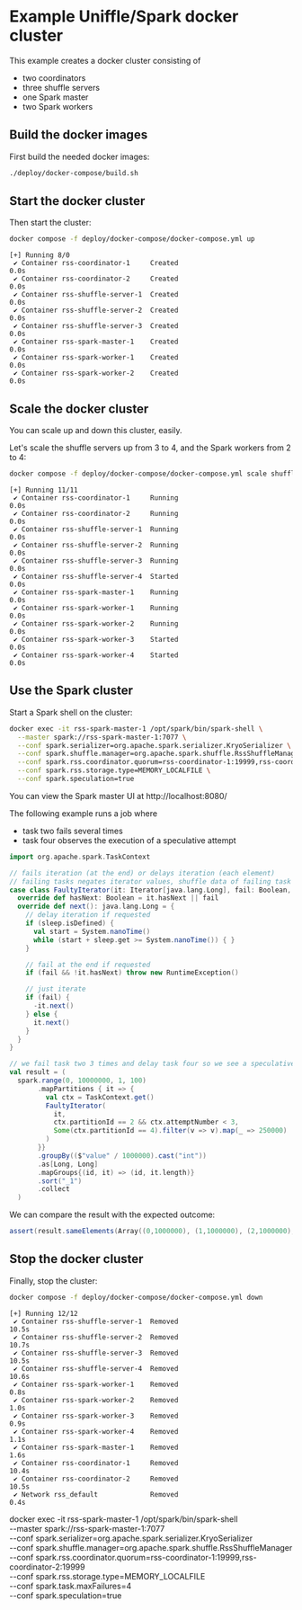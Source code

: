 <!--
  ~ Licensed to the Apache Software Foundation (ASF) under one or more
  ~ contributor license agreements.  See the NOTICE file distributed with
  ~ this work for additional information regarding copyright ownership.
  ~ The ASF licenses this file to You under the Apache License, Version 2.0
  ~ (the "License"); you may not use this file except in compliance with
  ~ the License.  You may obtain a copy of the License at
  ~
  ~    http://www.apache.org/licenses/LICENSE-2.0
  ~
  ~ Unless required by applicable law or agreed to in writing, software
  ~ distributed under the License is distributed on an "AS IS" BASIS,
  ~ WITHOUT WARRANTIES OR CONDITIONS OF ANY KIND, either express or implied.
  ~ See the License for the specific language governing permissions and
  ~ limitations under the License.
  -->

# Example Uniffle/Spark docker cluster

This example creates a docker cluster consisting of
- two coordinators
- three shuffle servers
- one Spark master
- two Spark workers

## Build the docker images

First build the needed docker images:

```bash
./deploy/docker-compose/build.sh
```

## Start the docker cluster

Then start the cluster:

```bash
docker compose -f deploy/docker-compose/docker-compose.yml up
```
```
[+] Running 8/0
 ✔ Container rss-coordinator-1     Created                                                                                                                                                             0.0s
 ✔ Container rss-coordinator-2     Created                                                                                                                                                             0.0s
 ✔ Container rss-shuffle-server-1  Created                                                                                                                                                             0.0s
 ✔ Container rss-shuffle-server-2  Created                                                                                                                                                             0.0s
 ✔ Container rss-shuffle-server-3  Created                                                                                                                                                             0.0s
 ✔ Container rss-spark-master-1    Created                                                                                                                                                             0.0s
 ✔ Container rss-spark-worker-1    Created                                                                                                                                                             0.0s
 ✔ Container rss-spark-worker-2    Created                                                                                                                                                             0.0s
```

## Scale the docker cluster

You can scale up and down this cluster, easily.

Let's scale the shuffle servers up from 3 to 4, and the Spark workers from 2 to 4:

```bash
docker compose -f deploy/docker-compose/docker-compose.yml scale shuffle-server=4 spark-worker=4
```
```
[+] Running 11/11
 ✔ Container rss-coordinator-1     Running                                                                                                                                                             0.0s
 ✔ Container rss-coordinator-2     Running                                                                                                                                                             0.0s
 ✔ Container rss-shuffle-server-1  Running                                                                                                                                                             0.0s
 ✔ Container rss-shuffle-server-2  Running                                                                                                                                                             0.0s
 ✔ Container rss-shuffle-server-3  Running                                                                                                                                                             0.0s
 ✔ Container rss-shuffle-server-4  Started                                                                                                                                                             0.0s
 ✔ Container rss-spark-master-1    Running                                                                                                                                                             0.0s
 ✔ Container rss-spark-worker-1    Running                                                                                                                                                             0.0s
 ✔ Container rss-spark-worker-2    Running                                                                                                                                                             0.0s
 ✔ Container rss-spark-worker-3    Started                                                                                                                                                             0.0s
 ✔ Container rss-spark-worker-4    Started                                                                                                                                                             0.0s
```

## Use the Spark cluster

Start a Spark shell on the cluster:

```bash
docker exec -it rss-spark-master-1 /opt/spark/bin/spark-shell \
  --master spark://rss-spark-master-1:7077 \
  --conf spark.serializer=org.apache.spark.serializer.KryoSerializer \
  --conf spark.shuffle.manager=org.apache.spark.shuffle.RssShuffleManager \
  --conf spark.rss.coordinator.quorum=rss-coordinator-1:19999,rss-coordinator-2:19999 \
  --conf spark.rss.storage.type=MEMORY_LOCALFILE \
  --conf spark.speculation=true
```

You can view the Spark master UI at http://localhost:8080/

The following example runs a job where
- task two fails several times
- task four observes the execution of a speculative attempt

```Scala
import org.apache.spark.TaskContext

// fails iteration (at the end) or delays iteration (each element)
// failing tasks negates iterator values, shuffle data of failing task must not leak into next stage
case class FaultyIterator(it: Iterator[java.lang.Long], fail: Boolean, sleep: Option[Int]) extends Iterator[java.lang.Long] {
  override def hasNext: Boolean = it.hasNext || fail
  override def next(): java.lang.Long = {
    // delay iteration if requested
    if (sleep.isDefined) {
      val start = System.nanoTime()
      while (start + sleep.get >= System.nanoTime()) { }
    }

    // fail at the end if requested
    if (fail && !it.hasNext) throw new RuntimeException()

    // just iterate
    if (fail) {
      -it.next()
    } else {
      it.next()
    }
  }
}

// we fail task two 3 times and delay task four so we see a speculative execution
val result = (
  spark.range(0, 10000000, 1, 100)
       .mapPartitions { it => {
         val ctx = TaskContext.get()
         FaultyIterator(
           it,
           ctx.partitionId == 2 && ctx.attemptNumber < 3,
           Some(ctx.partitionId == 4).filter(v => v).map(_ => 250000)
         )
       }}
       .groupBy(($"value" / 1000000).cast("int"))
       .as[Long, Long]
       .mapGroups{(id, it) => (id, it.length)}
       .sort("_1")
       .collect
  )
```

We can compare the result with the expected outcome:
```Scala
assert(result.sameElements(Array((0,1000000), (1,1000000), (2,1000000), (3,1000000), (4,1000000), (5,1000000), (6,1000000), (7,1000000), (8,1000000), (9,1000000))))
```

## Stop the docker cluster

Finally, stop the cluster:

```bash
docker compose -f deploy/docker-compose/docker-compose.yml down
```
```
[+] Running 12/12
 ✔ Container rss-shuffle-server-1  Removed                                                                                                                                                            10.5s
 ✔ Container rss-shuffle-server-2  Removed                                                                                                                                                            10.7s
 ✔ Container rss-shuffle-server-3  Removed                                                                                                                                                            10.5s
 ✔ Container rss-shuffle-server-4  Removed                                                                                                                                                            10.6s
 ✔ Container rss-spark-worker-1    Removed                                                                                                                                                             0.8s
 ✔ Container rss-spark-worker-2    Removed                                                                                                                                                             1.0s
 ✔ Container rss-spark-worker-3    Removed                                                                                                                                                             0.9s
 ✔ Container rss-spark-worker-4    Removed                                                                                                                                                             1.1s
 ✔ Container rss-spark-master-1    Removed                                                                                                                                                             1.6s
 ✔ Container rss-coordinator-1     Removed                                                                                                                                                            10.4s
 ✔ Container rss-coordinator-2     Removed                                                                                                                                                            10.5s
 ✔ Network rss_default             Removed                                                                                                                                                             0.4s
```

docker exec -it rss-spark-master-1 /opt/spark/bin/spark-shell \
--master spark://rss-spark-master-1:7077 \
--conf spark.serializer=org.apache.spark.serializer.KryoSerializer \
--conf spark.shuffle.manager=org.apache.spark.shuffle.RssShuffleManager \
--conf spark.rss.coordinator.quorum=rss-coordinator-1:19999,rss-coordinator-2:19999 \
--conf spark.rss.storage.type=MEMORY_LOCALFILE \
--conf spark.task.maxFailures=4 \
--conf spark.speculation=true